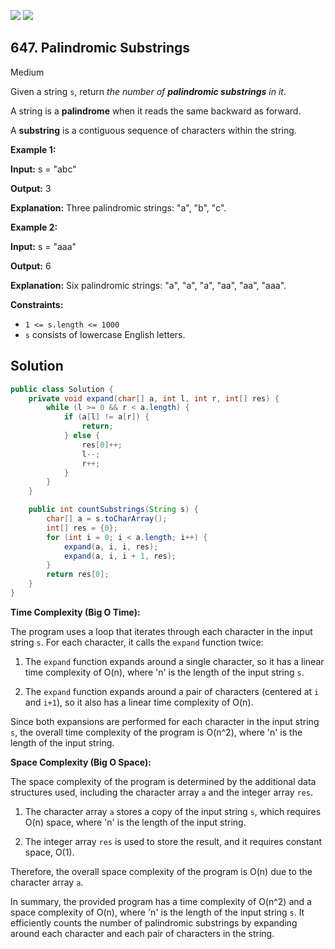 [![](https://img.shields.io/github/stars/javadev/LeetCode-in-Java?label=Stars&style=flat-square)](https://github.com/javadev/LeetCode-in-Java)
[![](https://img.shields.io/github/forks/javadev/LeetCode-in-Java?label=Fork%20me%20on%20GitHub%20&style=flat-square)](https://github.com/javadev/LeetCode-in-Java/fork)

## 647\. Palindromic Substrings

Medium

Given a string `s`, return _the number of **palindromic substrings** in it_.

A string is a **palindrome** when it reads the same backward as forward.

A **substring** is a contiguous sequence of characters within the string.

**Example 1:**

**Input:** s = "abc"

**Output:** 3

**Explanation:** Three palindromic strings: "a", "b", "c". 

**Example 2:**

**Input:** s = "aaa"

**Output:** 6

**Explanation:** Six palindromic strings: "a", "a", "a", "aa", "aa", "aaa". 

**Constraints:**

*   `1 <= s.length <= 1000`
*   `s` consists of lowercase English letters.

## Solution

```java
public class Solution {
    private void expand(char[] a, int l, int r, int[] res) {
        while (l >= 0 && r < a.length) {
            if (a[l] != a[r]) {
                return;
            } else {
                res[0]++;
                l--;
                r++;
            }
        }
    }

    public int countSubstrings(String s) {
        char[] a = s.toCharArray();
        int[] res = {0};
        for (int i = 0; i < a.length; i++) {
            expand(a, i, i, res);
            expand(a, i, i + 1, res);
        }
        return res[0];
    }
}
```

**Time Complexity (Big O Time):**

The program uses a loop that iterates through each character in the input string `s`. For each character, it calls the `expand` function twice:

1. The `expand` function expands around a single character, so it has a linear time complexity of O(n), where 'n' is the length of the input string `s`.

2. The `expand` function expands around a pair of characters (centered at `i` and `i+1`), so it also has a linear time complexity of O(n).

Since both expansions are performed for each character in the input string `s`, the overall time complexity of the program is O(n^2), where 'n' is the length of the input string.

**Space Complexity (Big O Space):**

The space complexity of the program is determined by the additional data structures used, including the character array `a` and the integer array `res`.

1. The character array `a` stores a copy of the input string `s`, which requires O(n) space, where 'n' is the length of the input string.

2. The integer array `res` is used to store the result, and it requires constant space, O(1).

Therefore, the overall space complexity of the program is O(n) due to the character array `a`.

In summary, the provided program has a time complexity of O(n^2) and a space complexity of O(n), where 'n' is the length of the input string `s`. It efficiently counts the number of palindromic substrings by expanding around each character and each pair of characters in the string.
